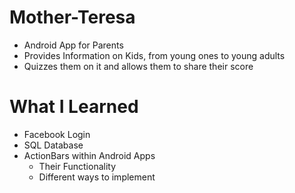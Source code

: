 # Mother-Teresa
- Android App for Parents 
- Provides Information on Kids, from young ones to young adults
- Quizzes them on it and allows them to share their score

# What I Learned
- Facebook Login
- SQL Database
- ActionBars within Android Apps
  - Their Functionality
  - Different ways to implement 

